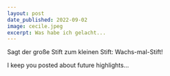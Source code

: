 ```yaml
---
layout: post
date_published: 2022-09-02
image: cecile.jpeg
excerpt: Was habe ich gelacht...
---
```

Sagt der große Stift zum kleinen Stift: Wachs-mal-Stift!

I keep you posted about future highlights...
